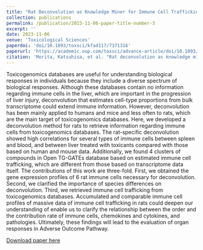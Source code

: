 ```yaml
---
title: "Rat Deconvolution as Knowledge Miner for Immune Cell Trafficking from Toxicogenomics Databases"
collection: publications
permalink: /publication/2023-11-06-paper-title-number-3
excerpt: ''
date: 2023-11-06
venue: 'Toxicological Sciences'
paperdoi: 'doi/10.1093/toxsci/kfad117/7371316'
paperurl: 'https://academic.oup.com/toxsci/advance-article/doi/10.1093/toxsci/kfad117/7371316'
citation: 'Morita, Katsuhisa, et al. "Rat deconvolution as knowledge miner for immune cell trafficking from toxicogenomics databases." Toxicological Sciences (2023): 2023-06.'
---
```

Toxicogenomics databases are useful for understanding biological responses in individuals because they include a diverse spectrum of biological responses. Although these databases contain no information regarding immune cells in the liver, which are important in the progression of liver injury, deconvolution that estimates cell-type proportions from bulk transcriptome could extend immune information. However, deconvolution has been mainly applied to humans and mice and less often to rats, which are the main target of toxicogenomics databases. Here, we developed a deconvolution method for rats to retrieve information regarding immune cells from toxicogenomics databases. The rat-specific deconvolution showed high correlations for several types of immune cells between spleen and blood, and between liver treated with toxicants compared with those based on human and mouse data. Additionally, we found 4 clusters of compounds in Open TG-GATEs database based on estimated immune cell trafficking, which are different from those based on transcriptome data itself. The contributions of this work are three-fold. First, we obtained the gene expression profiles of 6 rat immune cells necessary for deconvolution. Second, we clarified the importance of species differences on deconvolution. Third, we retrieved immune cell trafficking from toxicogenomics databases. Accumulated and comparable immune cell profiles of massive data of immune cell trafficking in rats could deepen our understanding of enable us to clarify the relationship between the order and the contribution rate of immune cells, chemokines and cytokines, and pathologies. Ultimately, these findings will lead to the evaluation of organ responses in Adverse Outcome Pathway.

[Download paper here](https://academic.oup.com/toxsci/advance-article/doi/10.1093/toxsci/kfad117/7371316)
